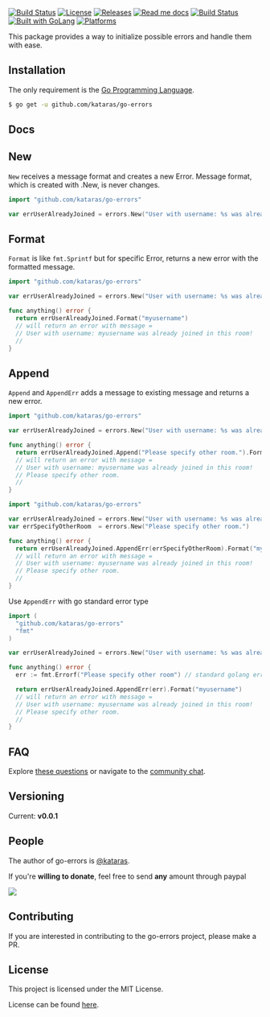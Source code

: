 <a href="https://travis-ci.org/kataras/go-errors"><img src="https://img.shields.io/travis/kataras/go-errors.svg?style=flat-square" alt="Build Status"></a>
<a href="https://github.com/kataras/go-errors/blob/master/LICENSE"><img src="https://img.shields.io/badge/%20license-MIT%20%20License%20-E91E63.svg?style=flat-square" alt="License"></a>
<a href="https://github.com/kataras/go-errors/releases"><img src="https://img.shields.io/badge/%20release%20-%20v0.0.3-blue.svg?style=flat-square" alt="Releases"></a>
<a href="#docs"><img src="https://img.shields.io/badge/%20docs-reference-5272B4.svg?style=flat-square" alt="Read me docs"></a>
<a href="https://kataras.rocket.chat/channel/go-errors"><img src="https://img.shields.io/badge/%20community-chat-00BCD4.svg?style=flat-square" alt="Build Status"></a>
<a href="https://golang.org"><img src="https://img.shields.io/badge/powered_by-Go-3362c2.svg?style=flat-square" alt="Built with GoLang"></a>
<a href="#"><img src="https://img.shields.io/badge/platform-Any--OS-yellow.svg?style=flat-square" alt="Platforms"></a>


This package provides a way to initialize possible errors and handle them with ease.

Installation
------------
The only requirement is the [Go Programming Language](https://golang.org/dl).

```bash
$ go get -u github.com/kataras/go-errors
```


Docs
------------

## New

`New` receives a message format and creates a new Error. Message format, which is created with .New, is never changes.

```go
import "github.com/kataras/go-errors"

var errUserAlreadyJoined = errors.New("User with username: %s was already joined in this room!")
```

## Format

`Format` is like `fmt.Sprintf` but for specific Error, returns a new error with the formatted message.


```go
import "github.com/kataras/go-errors"

var errUserAlreadyJoined = errors.New("User with username: %s was already joined in this room!")

func anything() error {
  return errUserAlreadyJoined.Format("myusername")
  // will return an error with message =
  // User with username: myusername was already joined in this room!
  //
}

```

## Append

`Append` and `AppendErr` adds a message to existing message and returns a new error.

```go
import "github.com/kataras/go-errors"

var errUserAlreadyJoined = errors.New("User with username: %s was already joined in this room!")

func anything() error {
  return errUserAlreadyJoined.Append("Please specify other room.").Format("myusername")
  // will return an error with message =
  // User with username: myusername was already joined in this room!
  // Please specify other room.
  //
}
```
```go
import "github.com/kataras/go-errors"

var errUserAlreadyJoined = errors.New("User with username: %s was already joined in this room!")
var errSpecifyOtherRoom  = errors.New("Please specify other room.")

func anything() error {
  return errUserAlreadyJoined.AppendErr(errSpecifyOtherRoom).Format("myusername")
  // will return an error with message =
  // User with username: myusername was already joined in this room!
  // Please specify other room.
  //
}

```

Use `AppendErr` with go standard error type

```go
import (
  "github.com/kataras/go-errors"
  "fmt"
)

var errUserAlreadyJoined = errors.New("User with username: %s was already joined in this room!")

func anything() error {
  err := fmt.Errorf("Please specify other room") // standard golang error

  return errUserAlreadyJoined.AppendErr(err).Format("myusername")
  // will return an error with message =
  // User with username: myusername was already joined in this room!
  // Please specify other room.
  //
}

```


FAQ
------------
Explore [these questions](https://github.com/kataras/go-errors/issues?go-errors=label%3Aquestion) or navigate to the [community chat][Chat].

Versioning
------------

Current: **v0.0.1**



People
------------
The author of go-errors is [@kataras](https://github.com/kataras).

If you're **willing to donate**, feel free to send **any** amount through paypal

[![](https://www.paypalobjects.com/en_US/i/btn/btn_donateCC_LG.gif)](https://www.paypal.com/cgi-bin/webscr?cmd=_donations&business=makis%40ideopod%2ecom&lc=GR&item_name=Iris%20web%20framework&item_number=iriswebframeworkdonationid2016&currency_code=EUR&bn=PP%2dDonationsBF%3abtn_donateCC_LG%2egif%3aNonHosted)


Contributing
------------
If you are interested in contributing to the go-errors project, please make a PR.

License
------------

This project is licensed under the MIT License.

License can be found [here](LICENSE).

[Travis Widget]: https://img.shields.io/travis/kataras/go-errors.svg?style=flat-square
[Travis]: http://travis-ci.org/kataras/go-errors
[License Widget]: https://img.shields.io/badge/license-MIT%20%20License%20-E91E63.svg?style=flat-square
[License]: https://github.com/kataras/go-errors/blob/master/LICENSE
[Release Widget]: https://img.shields.io/badge/release-v4.1.1-blue.svg?style=flat-square
[Release]: https://github.com/kataras/go-errors/releases
[Chat Widget]: https://img.shields.io/badge/community-chat-00BCD4.svg?style=flat-square
[Chat]: https://kataras.rocket.chat/channel/go-errors
[ChatMain]: https://kataras.rocket.chat/channel/go-errors
[ChatAlternative]: https://gitter.im/kataras/go-errors
[Report Widget]: https://img.shields.io/badge/report%20card-A%2B-F44336.svg?style=flat-square
[Report]: http://goreportcard.com/report/kataras/go-errors
[Documentation Widget]: https://img.shields.io/badge/documentation-reference-5272B4.svg?style=flat-square
[Documentation]: https://www.gitbook.com/book/kataras/go-errors/details
[Language Widget]: https://img.shields.io/badge/powered_by-Go-3362c2.svg?style=flat-square
[Language]: http://golang.org
[Platform Widget]: https://img.shields.io/badge/platform-Any--OS-gray.svg?style=flat-square
